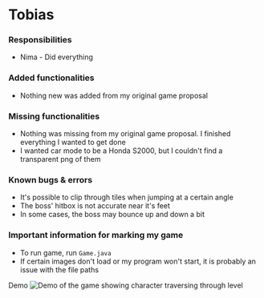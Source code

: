 # Tobias

### Responsibilities
 - Nima - Did everything
### Added functionalities 
- Nothing new was added from my original game proposal
### Missing functionalities 
- Nothing was missing from my original game proposal. I finished everything I wanted to get done
- I wanted car mode to be a Honda S2000, but I couldn't find a transparent png of them
### Known bugs & errors
- It's possible to clip through tiles when jumping at a certain angle
- The boss' hitbox is not accurate near it's feet
- In some cases, the boss may bounce up and down a bit
### Important information for marking my game
- To run game, run `Game.java`
- If certain images don't load or my program won't start, it is probably an issue with the file paths

Demo
![Demo of the game showing character traversing through level](https://media.giphy.com/media/ynugxf9dZpsWsG0PNl/giphy.gif)